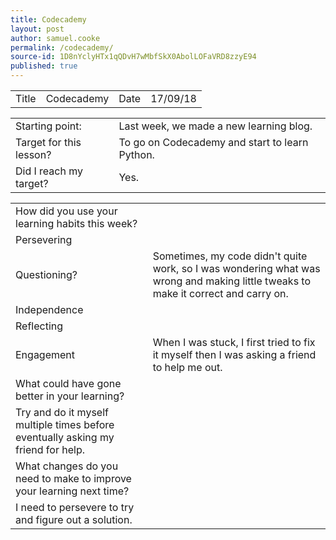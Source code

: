 ```yaml
---
title: Codecademy
layout: post
author: samuel.cooke
permalink: /codecademy/
source-id: 1D8nYclyHTx1qQDvH7wMbfSkX0AbolLOFaVRD8zzyE94
published: true
---
```

<table>
  <tr>
    <td>Title</td>
    <td>Codecademy</td>
    <td>Date</td>
    <td>17/09/18</td>
  </tr>
</table>


<table>
  <tr>
    <td>Starting point:</td>
    <td>Last week, we made a new learning blog.</td>
  </tr>
  <tr>
    <td>Target for this lesson?</td>
    <td>To go on Codecademy and start to learn Python.</td>
  </tr>
  <tr>
    <td>Did I reach my target? </td>
    <td>Yes.</td>
  </tr>
</table>


<table>
  <tr>
    <td>How did you use your learning habits this week?</td>
    <td></td>
  </tr>
  <tr>
    <td>Persevering</td>
    <td></td>
  </tr>
  <tr>
    <td>Questioning?</td>
    <td>Sometimes, my code didn't quite work, so I was wondering what was wrong and making little tweaks to make it correct and carry on.</td>
  </tr>
  <tr>
    <td>Independence</td>
    <td></td>
  </tr>
  <tr>
    <td>Reflecting</td>
    <td></td>
  </tr>
  <tr>
    <td>Engagement</td>
    <td>When I was stuck, I first tried to fix it myself then I was asking a friend to help me out.</td>
  </tr>
  <tr>
    <td>What could have gone better in your learning?</td>
    <td></td>
  </tr>
  <tr>
    <td>Try and do it myself multiple times before eventually asking my friend for help.</td>
    <td></td>
  </tr>
  <tr>
    <td>What changes do you need to make to improve your learning next time?</td>
    <td></td>
  </tr>
  <tr>
    <td>I need to persevere to try and figure out a solution.</td>
    <td></td>
  </tr>
</table>


